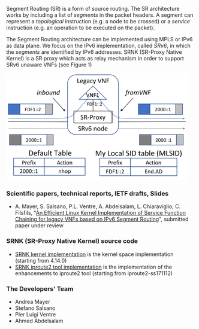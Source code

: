 Segment Routing (SR) is a form of source routing. The SR architecture works by including a list of _segments_ in the packet headers. A segment can represent a _topological_ instruction (e.g. a node to be crossed) or a _service_ instruction (e.g. an operation to be executed on the packet). 

The Segment Routing architecture can be implemented using MPLS or IPv6 as data plane. We focus on the IPv6 implementation, called _SRv6_, in which the _segments_ are identified by IPv6 addresses. SRNK (SR-Proxy Native Kernel) is a SR proxy which acts as relay mechanism in order to support SRv6 unaware VNFs (see Figure 1)

<!--- <img src="https://raw.githubusercontent.com/netgroup/sr-proxy/master/docs/srv6_processing.png" width="400"> --->
![srv6_processing.png](<./srv6_processing.png>)

### Scientific papers, technical reports, IETF drafts, Slides

- A. Mayer, S. Salsano, P.L. Ventre, A. Abdelsalam, L. Chiaraviglio, C. Filsfils, "[An Efficient Linux Kernel Implementation of Service Function Chaining for legacy VNFs based on IPv6 Segment Routing](https://arxiv.org/abs/1901.00936)", submitted paper under review 

### SRNK (SR-Proxy Native Kernel) source code

- [SRNK kernel implementation](https://github.com/netgroup/srnk-kernel) is the kernel space implementation (starting from 4.14.0)
- [SRNK iproute2 tool implementation](https://github.com/netgroup/srnk-iproute2) is the implementation of the enhancements to iproute2 tool (starting from iproute2-ss171112)

### The Developers' Team

- Andrea Mayer
- Stefano Salsano
- Pier Luigi Ventre
- Ahmed Abdelsalam
